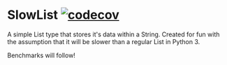 # SlowList [![codecov](https://codecov.io/gh/simeg/slowlist/branch/master/graph/badge.svg)](https://codecov.io/gh/simeg/slowlist)

A simple List type that stores it's data within a String. Created for fun with
the assumption that it will be slower than a regular List in Python 3.

Benchmarks will follow!
